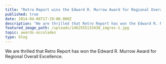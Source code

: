```yaml
---
title: "Retro Report wins the Edward R. Murrow Award for Regional Overall Excellence"
published: true
date: 2014-04-06T17:19:00.000Z
description: "We are thrilled that Retro Report has won the Edward R. Murrow Award for Regional Overall Excellence."
featured_image_path: /uploads/1462555133438_imgres-1.jpg
topic: awards-accolades
type: blog
---
```


We are thrilled that Retro Report has won the Edward R. Murrow Award for Regional Overall Excellence.

